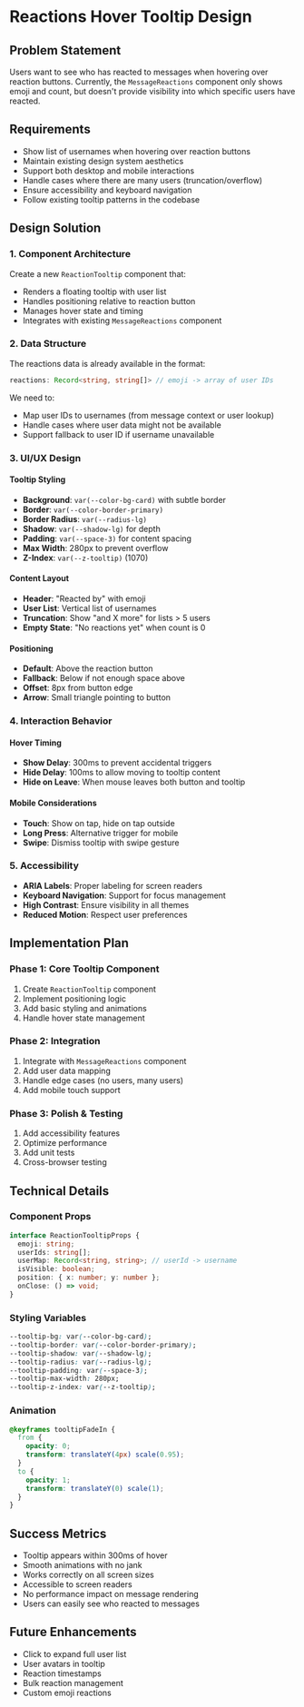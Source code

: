 # Reactions Hover Tooltip Design

## Problem Statement

Users want to see who has reacted to messages when hovering over reaction buttons. Currently, the `MessageReactions` component only shows emoji and count, but doesn't provide visibility into which specific users have reacted.

## Requirements

- Show list of usernames when hovering over reaction buttons
- Maintain existing design system aesthetics
- Support both desktop and mobile interactions
- Handle cases where there are many users (truncation/overflow)
- Ensure accessibility and keyboard navigation
- Follow existing tooltip patterns in the codebase

## Design Solution

### 1. Component Architecture

Create a new `ReactionTooltip` component that:
- Renders a floating tooltip with user list
- Handles positioning relative to reaction button
- Manages hover state and timing
- Integrates with existing `MessageReactions` component

### 2. Data Structure

The reactions data is already available in the format:
```typescript
reactions: Record<string, string[]> // emoji -> array of user IDs
```

We need to:
- Map user IDs to usernames (from message context or user lookup)
- Handle cases where user data might not be available
- Support fallback to user ID if username unavailable

### 3. UI/UX Design

#### Tooltip Styling
- **Background**: `var(--color-bg-card)` with subtle border
- **Border**: `var(--color-border-primary)` 
- **Border Radius**: `var(--radius-lg)`
- **Shadow**: `var(--shadow-lg)` for depth
- **Padding**: `var(--space-3)` for content spacing
- **Max Width**: 280px to prevent overflow
- **Z-Index**: `var(--z-tooltip)` (1070)

#### Content Layout
- **Header**: "Reacted by" with emoji
- **User List**: Vertical list of usernames
- **Truncation**: Show "and X more" for lists > 5 users
- **Empty State**: "No reactions yet" when count is 0

#### Positioning
- **Default**: Above the reaction button
- **Fallback**: Below if not enough space above
- **Offset**: 8px from button edge
- **Arrow**: Small triangle pointing to button

### 4. Interaction Behavior

#### Hover Timing
- **Show Delay**: 300ms to prevent accidental triggers
- **Hide Delay**: 100ms to allow moving to tooltip content
- **Hide on Leave**: When mouse leaves both button and tooltip

#### Mobile Considerations
- **Touch**: Show on tap, hide on tap outside
- **Long Press**: Alternative trigger for mobile
- **Swipe**: Dismiss tooltip with swipe gesture

### 5. Accessibility

- **ARIA Labels**: Proper labeling for screen readers
- **Keyboard Navigation**: Support for focus management
- **High Contrast**: Ensure visibility in all themes
- **Reduced Motion**: Respect user preferences

## Implementation Plan

### Phase 1: Core Tooltip Component
1. Create `ReactionTooltip` component
2. Implement positioning logic
3. Add basic styling and animations
4. Handle hover state management

### Phase 2: Integration
1. Integrate with `MessageReactions` component
2. Add user data mapping
3. Handle edge cases (no users, many users)
4. Add mobile touch support

### Phase 3: Polish & Testing
1. Add accessibility features
2. Optimize performance
3. Add unit tests
4. Cross-browser testing

## Technical Details

### Component Props
```typescript
interface ReactionTooltipProps {
  emoji: string;
  userIds: string[];
  userMap: Record<string, string>; // userId -> username
  isVisible: boolean;
  position: { x: number; y: number };
  onClose: () => void;
}
```

### Styling Variables
```css
--tooltip-bg: var(--color-bg-card);
--tooltip-border: var(--color-border-primary);
--tooltip-shadow: var(--shadow-lg);
--tooltip-radius: var(--radius-lg);
--tooltip-padding: var(--space-3);
--tooltip-max-width: 280px;
--tooltip-z-index: var(--z-tooltip);
```

### Animation
```css
@keyframes tooltipFadeIn {
  from {
    opacity: 0;
    transform: translateY(4px) scale(0.95);
  }
  to {
    opacity: 1;
    transform: translateY(0) scale(1);
  }
}
```

## Success Metrics

- Tooltip appears within 300ms of hover
- Smooth animations with no jank
- Works correctly on all screen sizes
- Accessible to screen readers
- No performance impact on message rendering
- Users can easily see who reacted to messages

## Future Enhancements

- Click to expand full user list
- User avatars in tooltip
- Reaction timestamps
- Bulk reaction management
- Custom emoji reactions
